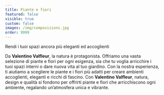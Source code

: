 ```yaml
---
title: Piante e fiori
featured: false
visible: true
custom: false
images: /img/composizioni.jpg
order: 9999
---
```

Rendi i tuoi spazi ancora più eleganti ed accoglienti

<!--more-->

Da **Valentino Valfleur**, la natura è protagonista. Offriamo una vasta selezione di piante e fiori per ogni esigenza, sia che tu voglia arricchire i tuoi spazi interni o dare nuova vita al tuo giardino. Con la nostra esperienza, ti aiutiamo a scegliere le piante e i fiori più adatti per creare ambienti accoglienti, eleganti e ricchi di fascino. Con **Valentino Valfleur**, natura, design e qualità si fondono per offrirti piante e fiori che arricchiscono ogni ambiente, regalando un’atmosfera unica e vibrante.
